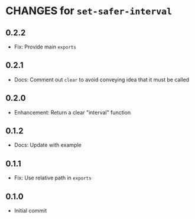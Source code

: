 # CHANGES for `set-safer-interval`

## 0.2.2

- Fix: Provide main `exports`

## 0.2.1

- Docs: Comment out `clear` to avoid conveying idea that it must be called

## 0.2.0

- Enhancement: Return a clear "interval" function

## 0.1.2

- Docs: Update with example

## 0.1.1

- Fix: Use relative path in `exports`

## 0.1.0

- Initial commit
